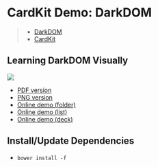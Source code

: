 
# CardKit Demo: DarkDOM

> * [DarkDOM](https://github.com/dexteryy/DarkDOM)
> * [CardKit](https://github.com/douban-f2e/CardKit)

## Learning DarkDOM Visually

[![](http://douban-f2e.github.io/cardkit-demo-darkdom/darkdom_thumbnail.png)](http://douban-f2e.github.io/cardkit-demo-darkdom/darkdom.pdf)

* [PDF version](http://douban-f2e.github.io/cardkit-demo-darkdom/darkdom.pdf)
* [PNG version](http://douban-f2e.github.io/cardkit-demo-darkdom/darkdom.png)
* [Online demo (folder)](http://douban-f2e.github.io/cardkit-demo-darkdom/folder.html)
* [Online demo (list)](http://douban-f2e.github.io/cardkit-demo-darkdom/index.html)
* [Online demo (deck)](http://douban-f2e.github.io/cardkit-demo-darkdom/deck.html)

## Install/Update Dependencies

* `bower install -f`
